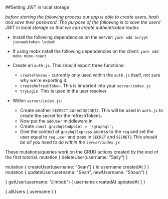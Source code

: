 ##Setting JWT in local storage

*before starting the following process our app is able to create users, hash and save their password. The purpose of the following is to save the users' JWT in local storage so that we can create authenticated routes*

- Install the following dependencies on the server: `yarn add bcrypt jsonwebtoken lodash`
- If using mobx nstall the following dependencies on the client: `yarn add mobx mobx-react`

- Create an `auth.js`. This should export three functions:
  - `createTokens` - currently only used within the `auth.js` itself, not sure why we're exporting it.
  - `createRefreshToken`. This is imported into your `server/index.js`
  - `tryLogin`. This is used in the user resolver

- Within `server/index.js`:
  - Create another `SECRECT` called `SECRET2`. This will be used in `auth.js` to create the secret for the refreshTokens.
  - Now put the `addUser` middleware in.
  - Create `const graphqlEndpoint = '/graphql';`
  - Give the context of `graphqlExpress` access to the `req` and set the user equal to `req.user` and pass in `SECRET` and `SECRET2`
*This should be all you need to do within the `server/index.js`*




These mutations/queries work on the CRUD actions created by the end of the first tutorial.
mutation {
  deleteUser(username: "Sally")
}

mutation {
  createUser(username: "Sean") {
    id
    username
    createdAt
  }
}
mutation {
  updateUser(username: "Sean", newUsername: "Shaun")
}

{
	getUser(username: "Jimbob") {
    username
    createdAt
    updatedAt
  }
}

{
  allUsers {
    username
  }
}
